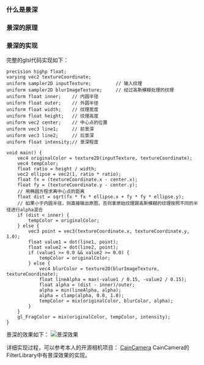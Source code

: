 ### 什么是景深

### 景深的原理

### 景深的实现
完整的glsl代码实现如下：
```
precision highp float;
varying vec2 textureCoordinate;
uniform sampler2D inputTexture;         // 输入纹理
uniform sampler2D blurImageTexture;     // 经过高斯模糊处理的纹理
uniform float inner;    // 内圆半径
uniform float outer;    // 外圆半径
uniform float width;    // 纹理宽度
uniform float height;   // 纹理高度
uniform vec2 center;    // 中心点的位置
uniform vec3 line1;     // 前景深
uniform vec3 line2;     // 后景深
uniform float intensity;// 景深程度

void main() {
    vec4 originalColor = texture2D(inputTexture, textureCoordinate);
    vec4 tempColor;
    float ratio = height / width;
    vec2 ellipse = vec2(1, ratio * ratio);
    float fx = (textureCoordinate.x - center.x);
    float fy = (textureCoordinate.y - center.y);
    // 用椭圆方程求离中心点的距离
    float dist = sqrt(fx * fx * ellipse.x + fy * fy * ellipse.y);
    // 如果小于内圆半径，则直接输出原图，否则拿原始纹理跟高斯模糊的纹理按照不同的半径进行alpha混合
    if (dist < inner) {
        tempColor = originalColor;
    } else {
        vec3 point = vec3(textureCoordinate.x, textureCoordinate.y, 1.0);
        float value1 = dot(line1, point);
        float value2 = dot(line2, point);
        if (value1 >= 0.0 && value2 >= 0.0) {
            tempColor = originalColor;
        } else {
            vec4 blurColor = texture2D(blurImageTexture, textureCoordinate);
            float lineAlpha = max(-value1 / 0.15, -value2 / 0.15);
            float alpha = (dist - inner)/outer;
            alpha = min(lineAlpha, alpha);
            alpha = clamp(alpha, 0.0, 1.0);
            tempColor = mix(originalColor, blurColor, alpha);
        }
    }
    gl_FragColor = mix(originalColor, tempColor, intensity);
}
```
景深的效果如下：
![景深效果](https://upload-images.jianshu.io/upload_images/2103804-dad7e83b899efbf3.png?imageMogr2/auto-orient/strip%7CimageView2/2/w/1240)

详细实现过程，可以参考本人的开源相机项目：
[CainCamera](https://github.com/CainKernel/CainCamera)
CainCamera的FilterLibrary中有景深效果的实现。
